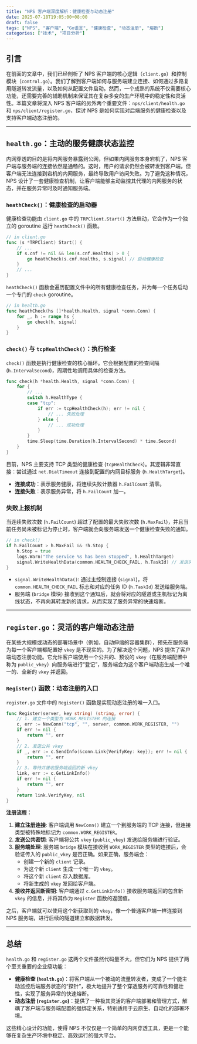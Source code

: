 ```yaml
---
title: "NPS 客户端深度解析：健康检查与动态注册"
date: 2025-07-18T19:05:00+08:00
draft: false
tags: ["NPS", "客户端", "Go语言", "健康检查", "动态注册", "熔断"]
categories: ["技术", "项目分析"]
---
```


## 引言

在前面的文章中，我们已经剖析了 NPS 客户端的核心逻辑（`client.go`）和控制模块（`control.go`）。我们了解到客户端如何与服务端建立连接、如何通过多路复用隧道转发流量，以及如何从配置文件启动。然而，一个成熟的系统不仅需要核心功能，还需要完善的辅助机制来保证其在复杂多变的生产环境中的稳定性和灵活性。本篇文章将深入 NPS 客户端的另外两个重要文件：`nps/client/health.go` 和 `nps/client/register.go`，探讨 NPS 是如何实现对后端服务的健康检查以及支持客户端动态注册的。

---

## `health.go`：主动的服务健康状态监控

内网穿透的目的是将内网服务暴露到公网，但如果内网服务本身宕机了，NPS 客户端与服务端的连接依然是通畅的。这时，用户的请求仍然会被转发到客户端，但客户端无法连接到宕机的内网服务，最终导致用户访问失败。为了避免这种情况，NPS 设计了一套健康检查机制，让客户端能够主动监控其代理的内网服务的状态，并在服务异常时及时通知服务端。

### `heathCheck()`：健康检查的启动器

健康检查功能由 `client.go` 中的 `TRPClient.Start()` 方法启动，它会作为一个独立的 goroutine 运行 `heathCheck()` 函数。

```go
// in client.go
func (s *TRPClient) Start() {
    // ...
    if s.cnf != nil && len(s.cnf.Healths) > 0 {
        go heathCheck(s.cnf.Healths, s.signal) // 启动健康检查
    }
    // ...
}
```

`heathCheck()` 函数会遍历配置文件中的所有健康检查任务，并为每一个任务启动一个专门的 `check` goroutine。

```go
// in health.go
func heathCheck(hs []*health.Health, signal *conn.Conn) {
	for _, h := range hs {
		go check(h, signal)
	}
}
```

### `check()` 与 `tcpHealthCheck()`：执行检查

`check()` 函数是执行健康检查的核心循环。它会根据配置的检查间隔 (`h.IntervalSecond`)，周期性地调用具体的检查方法。

```go
func check(h *health.Health, signal *conn.Conn) {
	for {
		// ...
		switch h.HealthType {
		case "tcp":
			if err := tcpHealthCheck(h); err != nil {
				// ... 失败处理
			} else {
				// ... 成功处理
			}
		}
		time.Sleep(time.Duration(h.IntervalSecond) * time.Second)
	}
}
```

目前，NPS 主要支持 TCP 类型的健康检查 (`tcpHealthCheck`)。其逻辑非常直接：尝试通过 `net.DialTimeout` 连接到配置的内网目标服务 (`h.HealthTarget`)。

*   **连接成功**：表示服务健康，将连续失败计数器 `h.FailCount` 清零。
*   **连接失败**：表示服务异常，将 `h.FailCount` 加一。

### 失败上报机制

当连续失败次数 (`h.FailCount`) 超过了配置的最大失败次数 (`h.MaxFail`)，并且当前任务尚未被标记为停止时，客户端就会向服务端发送一个健康检查失败的通知。

```go
// in check()
if h.FailCount > h.MaxFail && !h.Stop {
    h.Stop = true
    logs.Warn("The service %s has been stopped", h.HealthTarget)
    signal.WriteHealthData(common.HEALTH_CHECK_FAIL, h.TaskId) // 发送失败通知
}
```

*   `signal.WriteHealthData()`: 通过主控制连接 (`signal`)，将 `common.HEALTH_CHECK_FAIL` 标志和对应的任务 ID (`h.TaskId`) 发送给服务端。
*   服务端 (`bridge` 模块) 接收到这个通知后，就会将对应的隧道或主机标记为离线状态，不再向其转发新的请求，从而实现了服务异常的快速熔断。

---

## `register.go`：灵活的客户端动态注册

在某些大规模或动态的部署场景中（例如，自动伸缩的容器集群），预先在服务端为每一个客户端都配置好 `vkey` 是不现实的。为了解决这个问题，NPS 提供了客户端动态注册功能。它允许客户端使用一个公共的、预设的 `vkey`（在服务端配置中称为 `public_vkey`）向服务端进行“登记”，服务端会为这个客户端动态生成一个唯一的、全新的 `vkey` 并返回。

### `Register()` 函数：动态注册的入口

`register.go` 文件中的 `Register()` 函数是实现动态注册的唯一入口。

```go
func Register(server, key string) (string, error) {
	// 1. 建立一个类型为 WORK_REGISTER 的连接
	c, err := NewConn("tcp", "", server, common.WORK_REGISTER, "")
	if err != nil {
		return "", err
	}
	// 2. 发送公共 vkey
	if _, err := c.SendInfo(&conn.Link{VerifyKey: key}); err != nil {
		return "", err
	}
	// 3. 等待并接收服务端返回的新 vkey
	link, err := c.GetLinkInfo()
	if err != nil {
		return "", err
	}
	return link.VerifyKey, nil
}
```

**注册流程：**

1.  **建立注册连接**: 客户端调用 `NewConn()` 建立一个到服务端的 TCP 连接，但连接类型被特殊地标记为 `common.WORK_REGISTER`。
2.  **发送公共密钥**: 客户端将公共 `vkey` (`public_vkey`) 发送给服务端进行验证。
3.  **服务端处理**: 服务端 `bridge` 模块在接收到 `WORK_REGISTER` 类型的连接后，会验证传入的 `public_vkey` 是否正确。如果正确，服务端会：
    *   创建一个新的 `client` 记录。
    *   为这个新 `client` 生成一个唯一的 `vkey`。
    *   将这个新 `client` 存入数据库。
    *   将新生成的 `vkey` 发回给客户端。
4.  **接收并返回新密钥**: 客户端通过 `c.GetLinkInfo()` 接收服务端返回的包含新 `vkey` 的信息，并将其作为 `Register` 函数的返回值。

之后，客户端就可以使用这个新获取到的 `vkey`，像一个普通客户端一样连接到 NPS 服务端，进行后续的隧道建立和数据转发。

---

## 总结

`health.go` 和 `register.go` 这两个文件虽然代码量不大，但它们为 NPS 提供了两个至关重要的企业级功能：

*   **健康检查 (`health.go`)**：将客户端从一个被动的流量转发者，变成了一个能主动监控后端服务状态的“探针”，极大地提升了整个穿透服务的可靠性和健壮性，实现了服务异常的快速熔断。
*   **动态注册 (`register.go`)**：提供了一种极其灵活的客户端部署和管理方式，解耦了客户端与服务端配置的强绑定关系，特别适用于云原生、自动化的部署环境。

这些精心设计的功能，使得 NPS 不仅仅是一个简单的内网穿透工具，更是一个能够在复杂生产环境中稳定、高效运行的强大平台。
